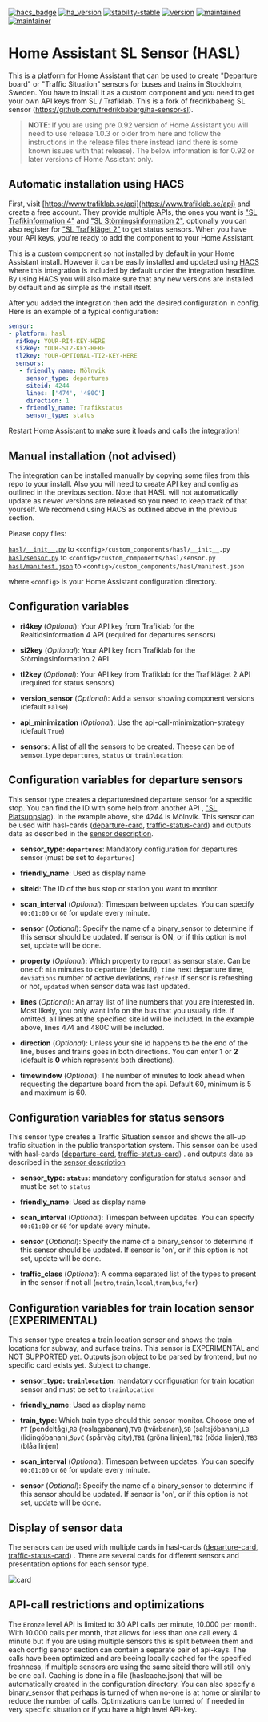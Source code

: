 [![hacs_badge](https://img.shields.io/badge/hacs-default-orange.svg)](https://github.com/custom-components/hacs)
[![ha_version](https://img.shields.io/badge/home%20assistant-0.92%2B-yellow.svg)](https://www.home-assistant.io)
[![stability-stable](https://img.shields.io/badge/stability-released-lightgrey.svg)](#)
[![version](https://img.shields.io/badge/version-2.2.0-green.svg)](#)
[![maintained](https://img.shields.io/maintenance/yes/2019.svg)](#)
[![maintainer](https://img.shields.io/badge/maintainer-daniel%20sörlöv-blue.svg)](https://github.com/DSorlov) 

Home Assistant SL Sensor (HASL)
===============================

This is a platform for Home Assistant that can be used to create "Departure board" or "Traffic Situation" sensors for buses and trains in Stockholm, Sweden. You have to install it as a custom component and you need to get your own API keys from SL / Trafiklab. This is a fork of fredrikbaberg SL sensor (https://github.com/fredrikbaberg/ha-sensor-sl).

>__NOTE__: If you are using pre 0.92 version of Home Assistant you will need to use release 1.0.3 or older from here and follow the instructions in the release files there instead (and there is some known issues with that release). The below information is for 0.92 or later versions of Home Assistant only.

## Automatic installation using HACS

First, visit [https://www.trafiklab.se/api](https://www.trafiklab.se/api) and create a free account. They provide multiple APIs, the ones you want is ["SL Trafikinformation 4"](https://www.trafiklab.se/api/sl-realtidsinformation-4) and ["SL Störningsinformation 2"](https://www.trafiklab.se/api/sl-storningsinformation-2), optionally you can also register for ["SL Trafikläget 2"](https://www.trafiklab.se/api/sl-trafiklaget-2) to get status sensors. When you have your API keys, you're ready to add the component to your Home Assistant.

This is a custom component so not installed by default in your Home Assistant install. However it can be easily installed and updated using [HACS](https://custom-components.github.io/hacs/) where this integration is included by default under the integration headline.
By using HACS you will also make sure that any new versions are installed by default and as simple as the install itself.

After you added the integration then add the desired configuration in config. Here is an example of a typical configuration:
 
```yaml
sensor:
- platform: hasl
  ri4key: YOUR-RI4-KEY-HERE
  si2key: YOUR-SI2-KEY-HERE
  tl2key: YOUR-OPTIONAL-TI2-KEY-HERE
  sensors:
   - friendly_name: Mölnvik
     sensor_type: departures
     siteid: 4244
     lines: ['474', '480C']
     direction: 1
   - friendly_name: Trafikstatus
     sensor_type: status
```

Restart Home Assistant to make sure it loads and calls the integration!

## Manual installation (not advised)

The integration can be installed manually by copying some files from this repo to your install. Also you will need to create API key and config as outlined in the previous section.
Note that HASL will not automatically update as newer versions are released so you need to keep track of that yourself. We recomend using HACS as outlined above in the previous section.

Please copy files:

[`hasl/__init__.py`](https://github.com/DSorlov/ha-sensor-sl/blob/hasl/custom_components/hasl/__init__.py) to `<config>/custom_components/hasl/__init__.py`  
[`hasl/sensor.py`](https://github.com/DSorlov/ha-sensor-sl/blob/hasl/custom_components/hasl/sensor.py) to `<config>/custom_components/hasl/sensor.py`  
[`hasl/manifest.json`](https://github.com/DSorlov/ha-sensor-sl/blob/hasl/custom_components/hasl/manifest.json) to `<config>/custom_components/hasl/manifest.json`

where `<config>` is your Home Assistant configuration directory.

## Configuration variables
- **ri4key** (*Optional*): Your API key from Trafiklab for the Realtidsinformation 4 API (required for departures sensors)

- **si2key** (*Optional*): Your API key from Trafiklab for the Störningsinformation 2 API

- **tl2key** (*Optional*): Your API key from Trafiklab for the Trafikläget 2 API (required for status sensors)

- **version_sensor** (*Optional*): Add a sensor showing component versions (default `False`)

- **api_minimization** (*Optional*): Use the api-call-minimization-strategy (default `True`)

- **sensors**: A list of all the sensors to be created. Theese can be of sensor_type `departures`, `status` or `trainlocation`:
  
  
## Configuration variables for departure sensors
This sensor type creates a departuresined departure sensor for a specific stop. You can find the ID with some help from another API , ["SL Platsuppslag](https://www.trafiklab.se/api/sl-platsuppslag/konsol)).  In the example above, site 4244 is Mölnvik. This sensor can be used with hasl-cards ([departure-card](https://github.com/hasl-platform/lovelace-hasl-departure-card), [traffic-status-card](https://github.com/hasl-platform/lovelace-hasl-traffic-status-card)) and outputs data as described in the [sensor description](DEPARTURES_OBJECT.md). 

 - **sensor_type: `departures`**:  Mandatory configuration for departures sensor (must be set to `departures`)
 
 - **friendly_name**: Used as display name

 - **siteid**: The ID of the bus stop or station you want to monitor.  

 - **scan_interval** (*Optional*): Timespan between updates. You can specify `00:01:00` or `60` for update every minute.

 - **sensor** (*Optional*): Specify the name of a binary_sensor to determine if this sensor should be updated. If sensor is ON, or if this option is not set, update will be done.

 - **property** (*Optional*): Which property to report as sensor state. Can be one of: `min` minutes to departure (default), `time` next departure time, `deviations` number of active deviations, `refresh` if sensor is refreshing or not, `updated` when sensor data was last updated.

 - **lines** (*Optional*): An array list of line numbers that you are interested in. Most likely, you only want info on the bus that you usually ride.  If omitted, all lines at the specified site id will be included.  In the example above, lines 474 and 480C will be included.

 - **direction** (*Optional*): Unless your site id happens to be the end of the line, buses and trains goes in both directions. You can enter **1** or **2** (default is **0** which represents both directions). 

 - **timewindow** (*Optional*): The number of minutes to look ahead when requesting the departure board from the api. Default 60, minimum is 5 and maximum is 60.

## Configuration variables for status sensors
This sensor type creates a Traffic Situation sensor and shows the all-up trafic situation in the public transportation system. This sensor can be used with hasl-cards ([departure-card](https://github.com/hasl-platform/lovelace-hasl-departure-card), [traffic-status-card](https://github.com/hasl-platform/lovelace-hasl-traffic-status-card)) . and outputs data as described in the [sensor description](STATUS_OBJECT.md)

 - **sensor_type: `status`**:  mandatory configuration for status sensor and must be set to `status`
  
 - **friendly_name**: Used as display name

 - **scan_interval** (*Optional*): Timespan between updates. You can specify `00:01:00` or `60` for update every minute.

 - **sensor** (*Optional*): Specify the name of a binary_sensor to determine if this sensor should be updated. If sensor is 'on', or if this option is not set, update will be done.

 - **traffic_class** (*Optional*): A comma separated list of the types to present in the sensor if not all (`metro`,`train`,`local`,`tram`,`bus`,`fer`)

## Configuration variables for train location sensor (EXPERIMENTAL)
This sensor type creates a train location sensor and shows the train locations for subway, and surface trains. This sensor is EXPERIMENTAL and NOT SUPPORTED yet. Outputs json object to be parsed by frontend, but no specific card exists yet. Subject to change.

 - **sensor_type: `trainlocation`**:  mandatory configuration for train location sensor and must be set to `trainlocation`
  
 - **friendly_name**: Used as display name

 - **train_type**: Which train type should this sensor monitor. Choose one of `PT` (pendeltåg),`RB` (roslagsbanan),`TVB` (tvärbanan),`SB` (saltsjöbanan),`LB` (lidingöbanan),`SpvC` (spårväg city),`TB1` (gröna linjen),`TB2` (röda linjen),`TB3` (blåa linjen)

 - **scan_interval** (*Optional*): Timespan between updates. You can specify `00:01:00` or `60` for update every minute.

 - **sensor** (*Optional*): Specify the name of a binary_sensor to determine if this sensor should be updated. If sensor is 'on', or if this option is not set, update will be done.
 
## Display of sensor data
The sensors can be used with multiple cards in hasl-cards ([departure-card](https://github.com/hasl-platform/lovelace-hasl-departure-card), [traffic-status-card](https://github.com/hasl-platform/lovelace-hasl-traffic-status-card)) . There are several cards for different sensors and presentation options for each sensor type.

![card](https://user-images.githubusercontent.com/8133650/56198334-0a150f00-603b-11e9-9e93-92be212d7f7b.PNG)

## API-call restrictions and optimizations

The `Bronze` level API is limited to 30 API calls per minute, 10.000 per month. With 10.000 calls per month, that allows for less than one call every 4 minute but if you are using multiple sensors this is split between them and each config sensor section can contain a separate pair of api-keys.
The calls have been optimized and are beeing locally cached for the specified freshness, if multiple sensors are using the same siteid there will still only be one call. Caching is done in a file (haslcache.json) that will be automatically created in the configuration directory.
You can also specify a binary_sensor that perhaps is turned of when no-one is at home or similar to reduce the number of calls. Optimizations can be turned of if needed in very specific situation or if you have a high level API-key.
